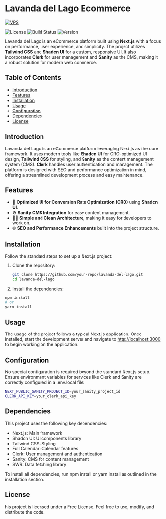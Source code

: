# Lavanda del Lago Ecommerce

[![VPS](https://github.com/N4N1T0/lavanda-del-lago/actions/workflows/deploy.yml/badge.svg)](https://github.com/N4N1T0/lavanda-del-lago/actions/workflows/deploy.yml)

![License](https://img.shields.io/badge/license-MIT-blue.svg)
![Build Status](https://img.shields.io/badge/build-passing-brightgreen.svg)
![Version](https://img.shields.io/badge/version-4.0.0-yellow.svg)

Lavanda del Lago is an eCommerce platform built using **Next.js** with a focus on performance, user experience, and simplicity. The project utilizes **Tailwind CSS** and **Shadcn UI** for a custom, responsive UI. It also incorporates **Clerk** for user management and **Sanity** as the CMS, making it a robust solution for modern web commerce.

## Table of Contents

- [Introduction](#introduction)
- [Features](#features)
- [Installation](#installation)
- [Usage](#usage)
- [Configuration](#configuration)
- [Dependencies](#dependencies)
- [License](#license)

## Introduction

Lavanda del Lago is an eCommerce platform leveraging Next.js as the core framework. It uses modern tools like **Shadcn UI** for CRO-optimized UI design, **Tailwind CSS** for styling, and **Sanity** as the content management system (CMS). **Clerk** handles user authentication and management. The platform is designed with SEO and performance optimization in mind, offering a streamlined development process and easy maintenance.

## Features

- 🤑 **Optimized UI for Conversion Rate Optimization (CRO)** using **Shadcn UI**.
- ⚙️ **Sanity CMS Integration** for easy content management.
- 👨‍💻 **Simple and Clean Architecture**, making it easy for developers to work on.
- 🌐 **SEO and Performance Enhancements** built into the project structure.

## Installation

Follow the standard steps to set up a Next.js project:

1. Clone the repository:

   ```bash
   git clone https://github.com/your-repo/lavanda-del-lago.git
   cd lavanda-del-lago
   ```

2. Install the dependencies:

```bash
npm install
# or
yarn install
```

## Usage

The usage of the project follows a typical Next.js application. Once installed, start the development server and navigate to <http://localhost:3000> to begin working on the application.

## Configuration

No special configuration is required beyond the standard Next.js setup. Ensure environment variables for services like Clerk and Sanity are correctly configured in a .env.local file:

```bash
NEXT_PUBLIC_SANITY_PROJECT_ID=your_sanity_project_id
CLERK_API_KEY=your_clerk_api_key
```

## Dependencies

This project uses the following key dependencies:

- Next.js: Main framework
- Shadcn UI: UI components library
- Tailwind CSS: Styling
- Full Calendar: Calendar features
- Clerk: User management and authentication
- Sanity: CMS for content management
- SWR: Data fetching library

To install all dependencies, run npm install or yarn install as outlined in the installation section.

## License

his project is licensed under a Free License. Feel free to use, modify, and distribute the code.
